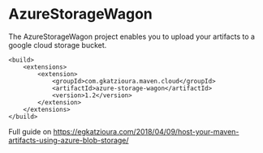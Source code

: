 # AzureStorageWagon

The AzureStorageWagon project enables you to upload your artifacts to a google cloud storage bucket. 

```
<build>
    <extensions>
        <extension>
            <groupId>com.gkatzioura.maven.cloud</groupId>
            <artifactId>azure-storage-wagon</artifactId>
            <version>1.2</version>
        </extension>
    </extensions>
</build>
```

Full guide on https://egkatzioura.com/2018/04/09/host-your-maven-artifacts-using-azure-blob-storage/
